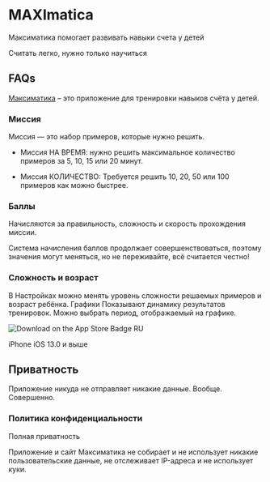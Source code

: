 # MAXImatica

Максиматика помогает развивать навыки счета у детей

Считать легко, нужно только научиться

## FAQs

[Максиматика](https://apps.apple.com/ru/app/maximatica/id1485207162?l=en) – это приложение для тренировки навыков счёта у детей.

### Миссия

Миссия — это набор примеров, которые нужно решить.

- Миссия НА ВРЕМЯ: нужно решить максимальное количество примеров за 5, 10, 15 или 20 минут.

- Миссия КОЛИЧЕСТВО: Требуется решить 10, 20, 50 или 100 примеров как можно быстрее.

### Баллы

Начисляются за правильность, сложность и скорость прохождения миссии.

Система начисления баллов продолжает совершенствоваться, поэтому значения могут меняться, но не переживайте, всё считается честно!

### Сложность и возраст

В Настройках можно менять уровень сложности решаемых примеров и возраст ребёнка.
Графики
Показывают динамику результатов тренировок. Можно выбрать период, отображаемый на графике.

![Download on the App Store Badge RU](./images/Download_on_the_App_Store_Badge_RU_RGB_blk_100317)

iPhone
iOS 13.0 и выше

## Приватность

Приложение никуда не отправляет никакие данные. Вообще. Совершенно.

### Политика конфиденциальности

Полная приватность

Приложение и сайт Максиматика не собирает и не использует никакие пользовательские данные, не отслеживает IP-адреса и не использует куки.
